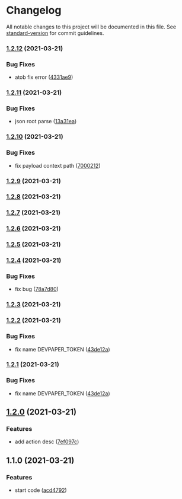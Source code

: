 # Changelog

All notable changes to this project will be documented in this file. See [standard-version](https://github.com/conventional-changelog/standard-version) for commit guidelines.

### [1.2.12](https://github.com/repapved/devpaper-post-action/compare/v1.2.11...v1.2.12) (2021-03-21)


### Bug Fixes

* atob fix error ([4331ae9](https://github.com/repapved/devpaper-post-action/commit/4331ae9fdf34b413abc2a7a1d0470fa06ce1d249))

### [1.2.11](https://github.com/repapved/devpaper-post-action/compare/v1.2.10...v1.2.11) (2021-03-21)


### Bug Fixes

* json root parse ([13a31ea](https://github.com/repapved/devpaper-post-action/commit/13a31eae0c1e622b0f9b50e61bb20262ffb3fe41))

### [1.2.10](https://github.com/repapved/devpaper-post-action/compare/v1.2.9...v1.2.10) (2021-03-21)


### Bug Fixes

* fix payload context path ([7000212](https://github.com/repapved/devpaper-post-action/commit/70002121be7969b5da45cb1a7202a0fb7328e2f9))

### [1.2.9](https://github.com/repapved/devpaper-post-action/compare/v1.2.8...v1.2.9) (2021-03-21)

### [1.2.8](https://github.com/repapved/devpaper-post-action/compare/v1.2.7...v1.2.8) (2021-03-21)

### [1.2.7](https://github.com/repapved/devpaper-post-action/compare/v1.2.6...v1.2.7) (2021-03-21)

### [1.2.6](https://github.com/repapved/devpaper-post-action/compare/v1.2.5...v1.2.6) (2021-03-21)

### [1.2.5](https://github.com/repapved/devpaper-post-action/compare/v1.2.4...v1.2.5) (2021-03-21)

### [1.2.4](https://github.com/repapved/devpaper-post-action/compare/v1.2.3...v1.2.4) (2021-03-21)


### Bug Fixes

* fix bug ([78a7d80](https://github.com/repapved/devpaper-post-action/commit/78a7d80234f5ac8165e39c05b9c29e8a12cb61ff))

### [1.2.3](https://github.com/repapved/devpaper-post-action/compare/v1.2.2...v1.2.3) (2021-03-21)

### [1.2.2](https://github.com/repapved/devpaper-post-action/compare/v1.2.0...v1.2.2) (2021-03-21)


### Bug Fixes

* fix name DEVPAPER_TOKEN ([43de12a](https://github.com/repapved/devpaper-post-action/commit/43de12a8720165bc2519e363b41966d6444d47e6))

### [1.2.1](https://github.com/repapved/devpaper-post-action/compare/v1.2.0...v1.2.1) (2021-03-21)


### Bug Fixes

* fix name DEVPAPER_TOKEN ([43de12a](https://github.com/repapved/devpaper-post-action/commit/43de12a8720165bc2519e363b41966d6444d47e6))

## [1.2.0](https://github.com/repapved/devpaper-post-action/compare/v1.1.0...v1.2.0) (2021-03-21)


### Features

* add action desc ([7ef097c](https://github.com/repapved/devpaper-post-action/commit/7ef097c8b65129db181837b0e3e35eaa2de6f872))

## 1.1.0 (2021-03-21)


### Features

* start code ([acd4792](https://github.com/repapved/devpaper-post-action/commit/acd4792f92016a118b3fee82bc651203b2b30e2d))
